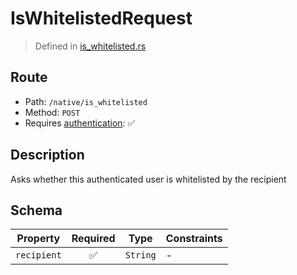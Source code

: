 # IsWhitelistedRequest
> Defined in [is_whitelisted.rs](../../../../../interface/src/interface/routes/native/is_whitelisted.rs)

## Route
- Path: `/native/is_whitelisted`
- Method: `POST`
- Requires [authentication](../../../../Flows/Authentication%20Flow.md): ✅

## Description
Asks whether this authenticated user is whitelisted by the recipient

## Schema

| Property | Required | Type | Constraints |
| --- | :---: | --- | --- |
| `recipient` | ✅ | `String` |  -  |


